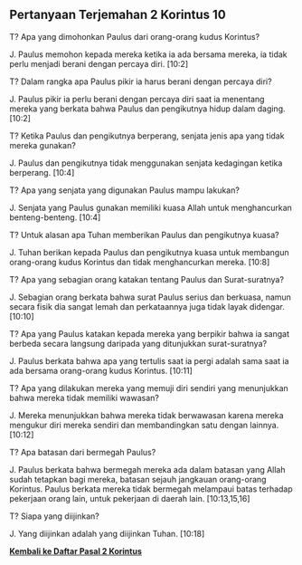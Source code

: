 ﻿## Pertanyaan Terjemahan 2 Korintus 10 ##

T? Apa yang  dimohonkan Paulus dari orang-orang kudus Korintus?

J. Paulus memohon kepada mereka ketika ia ada bersama mereka, ia tidak perlu menjadi berani dengan percaya diri. [10:2]

T? Dalam rangka apa Paulus pikir ia harus berani dengan percaya diri?

J. Paulus pikir ia perlu berani dengan percaya diri saat ia menentang mereka yang berkata bahwa Paulus dan pengikutnya hidup dalam daging. [10:2]

T? Ketika Paulus dan pengikutnya berperang, senjata jenis apa yang tidak mereka gunakan?

J. Paulus dan pengikutnya tidak menggunakan senjata kedagingan ketika berperang. [10:4]

T? Apa yang senjata yang digunakan Paulus mampu lakukan?

J. Senjata yang Paulus gunakan memiliki kuasa Allah untuk menghancurkan benteng-benteng. [10:4]

T? Untuk alasan apa Tuhan memberikan Paulus dan pengikutnya kuasa?

J. Tuhan berikan kepada Paulus dan pengikutnya kuasa untuk membangun orang-orang kudus Korintus dan tidak menghancurkan mereka. [10:8]

T? Apa yang sebagian orang katakan tentang Paulus dan Surat-suratnya?

J. Sebagian orang berkata bahwa surat Paulus serius dan berkuasa, namun secara fisik dia sangat lemah dan perkataannya juga tidak layak didengar. [10:10]

T? Apa yang Paulus katakan kepada mereka yang berpikir bahwa ia sangat berbeda secara langsung daripada yang ditunjukkan surat-suratnya?

J. Paulus berkata bahwa apa yang tertulis saat ia pergi adalah sama saat ia ada bersama orang-orang kudus Korintus. [10:11]

T? Apa yang dilakukan mereka yang memuji diri sendiri yang menunjukkan bahwa mereka tidak memiliki wawasan?

J. Mereka menunjukkan bahwa mereka tidak berwawasan karena mereka mengukur diri mereka sendiri dan membandingkan satu dengan lainnya. [10:12]

T? Apa batasan dari bermegah Paulus?

J. Paulus berkata bahwa bermegah mereka ada dalam batasan yang Allah sudah tetapkan bagi mereka, batasan sejauh jangkauan orang-orang Korintus. Paulus berkata mereka tidak bermegah melampaui batas terhadap pekerjaan orang lain, untuk pekerjaan di daerah lain. [10:13,15,16]

T? Siapa yang diijinkan?

J. Yang diijinkan adalah yang diijinkan Tuhan. [10:18]

__[Kembali ke Daftar Pasal 2 Korintus](./)__

